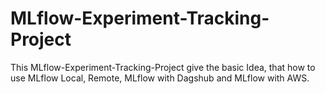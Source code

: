# MLflow-Experiment-Tracking-Project

This MLflow-Experiment-Tracking-Project give the basic Idea, that how to use MLflow Local, Remote, MLflow with Dagshub and MLflow with AWS.
